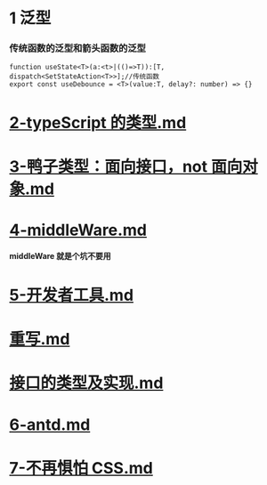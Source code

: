# 1 泛型

### 传统函数的泛型和箭头函数的泛型

```tsx
function useState<T>(a:<t>|(()=>T)):[T, dispatch<SetStateAction<T>>];//传统函数
export const useDebounce = <T>(value:T, delay?: number) => {}
```

# [2-typeScript 的类型.md](2-typeScript的类型.md)

# [3-鸭子类型：面向接口，not 面向对象.md](3-鸭子类型：面向接口，not面向对象.md)

# [4-middleWare.md](4-middleWare.md)

**middleWare 就是个坑不要用**

# [5-开发者工具.md](5-开发者工具.md)

# [重写.md](重写.md)

# [接口的类型及实现.md](接口的类型及实现.md)

# [6-antd.md](6-antd.md)

# [7-不再惧怕 CSS.md](7-不再惧怕CSS.md)
